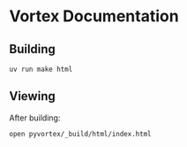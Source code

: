 # Vortex Documentation

## Building

```
uv run make html
```

## Viewing

After building:

```
open pyvortex/_build/html/index.html
```
